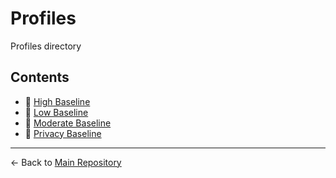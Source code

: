 # Profiles

Profiles directory

## Contents

- 📄 [High Baseline](./high-baseline.json)
- 📄 [Low Baseline](./low-baseline.json)
- 📄 [Moderate Baseline](./moderate-baseline.json)
- 📄 [Privacy Baseline](./privacy-baseline.json)

---

← Back to [Main Repository](../../../../docs/standards/UNIFIED_STANDARDS.md)
